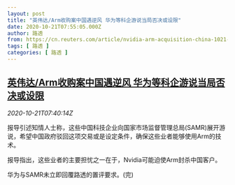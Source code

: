 ```yaml
---
layout: post
title: "英伟达/Arm收购案中国遇逆风 华为等科企游说当局否决或设限"
date: 2020-10-21T07:55:05.000Z
author: 路透
from: https://cn.reuters.com/article/nvidia-arm-acquisition-china-1021-idCNKBS2760UJ
tags: [ 路透 ]
categories: [ 路透 ]
---
```

<!--1603266905000-->
[英伟达/Arm收购案中国遇逆风 华为等科企游说当局否决或设限](https://cn.reuters.com/article/nvidia-arm-acquisition-china-1021-idCNKBS2760UJ)
------

<div>
<div><i>2020-10-21T07:40:14Z</i></div><p>报导引述知情人士称，这些中国科技企业向国家市场监督管理总局(SAMR)展开游说，希望中国政府驳回这项交易或是设定条件，确保这些业者能够使用Arm的技术。</p><p>报导指出，这些业者的主要担忧之一在于，Nvidia可能迫使Arm封杀中国客户。</p><p>华为与SAMR未立即回覆路透的置评要求。(完)</p>
</div>
